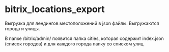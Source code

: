 # bitrix_locations_export
Выгрузка для лендингов местоположений в json файлы. Выгружаются города и улицы.

В папке /bitrix/admin/ появится папка cities, которая содержит index.json (список городов) и для каждого города папку со списком улиц
